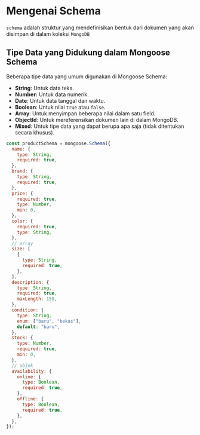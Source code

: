 # Mengenai Schema

`schema` adalah struktur yang mendefinisikan bentuk dari dokumen yang akan disimpan di dalam koleksi `MongoDB`

## Tipe Data yang Didukung dalam Mongoose Schema

Beberapa tipe data yang umum digunakan di Mongoose Schema:

- **String**: Untuk data teks.
- **Number:** Untuk data numerik.
- **Date**: Untuk data tanggal dan waktu.
- **Boolean**: Untuk nilai `true` atau `false`.
- **Array**: Untuk menyimpan beberapa nilai dalam satu field.
- **ObjectId**: Untuk mereferensikan dokumen lain di dalam MongoDB.
- **Mixed**: Untuk tipe data yang dapat berupa apa saja (tidak ditentukan secara khusus).

```javascript
const productSchema = mongoose.Schema({
  name: {
    type: String,
    required: true,
  },
  brand: {
    type: String,
    required: true,
  },
  price: {
    required: true,
    type: Number,
    min: 0,
  },
  color: {
    required: true,
    type: String,
  },
  // array
  size: [
    {
      type: String,
      required: true,
    },
  ],
  description: {
    type: String,
    required: true,
    maxLength: 150,
  },
  condition: {
    type: String,
    enum: ["baru", "bekas"],
    default: "baru",
  },
  stock: {
    type: Number,
    required: true,
    min: 0,
  },
  // objek
  availability: {
    online: {
      type: Boolean,
      required: true,
    },
    offline: {
      type: Boolean,
      required: true,
    },
  },
});
```
